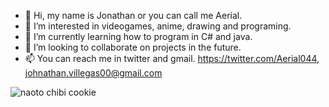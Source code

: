 - 👋 Hi, my name is Jonathan or you can call me Aerial.
- 👀 I’m interested in videogames, anime, drawing and programing.
- 🌱 I’m currently learning how to program in C# and java.
- 💞️ I’m looking to collaborate on projects in the future.
- 📫 You can reach me in twitter and gmail.
https://twitter.com/Aerial044, johnathan.villegas00@gmail.com

<!---
Aerial-04/Aerial-04 is a ✨ special ✨ repository because its `README.md` (this file) appears on your GitHub profile.
You can click the Preview link to take a look at your changes.
--->
![naoto chibi cookie](https://user-images.githubusercontent.com/105311241/186503100-8b72b243-70ec-4e1f-861c-3e4d03ea0fd4.jpg)
